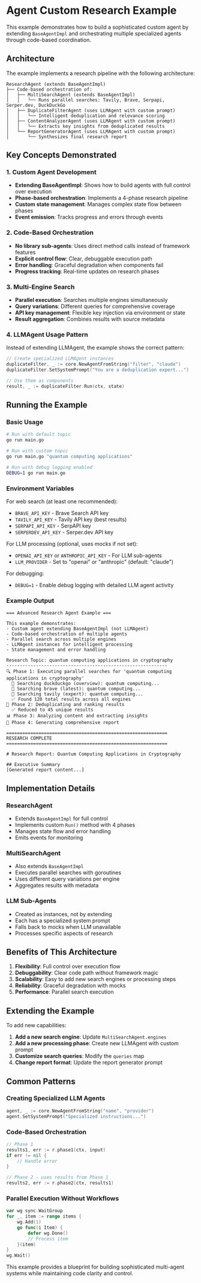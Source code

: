 # Agent Custom Research Example

This example demonstrates how to build a sophisticated custom agent by extending `BaseAgentImpl` and orchestrating multiple specialized agents through code-based coordination.

## Architecture

The example implements a research pipeline with the following architecture:

```
ResearchAgent (extends BaseAgentImpl)
├── Code-based orchestration of:
│   ├── MultiSearchAgent (extends BaseAgentImpl)
│   │   └── Runs parallel searches: Tavily, Brave, Serpapi, Serper.dev, DuckDuckGo
│   ├── DuplicateFilterAgent (uses LLMAgent with custom prompt)
│   │   └── Intelligent deduplication and relevance scoring
│   ├── ContentAnalyzerAgent (uses LLMAgent with custom prompt)  
│   │   └── Extracts key insights from deduplicated results
│   └── ReportGeneratorAgent (uses LLMAgent with custom prompt)
│       └── Synthesizes final research report
```

## Key Concepts Demonstrated

### 1. Custom Agent Development
- **Extending BaseAgentImpl**: Shows how to build agents with full control over execution
- **Phase-based orchestration**: Implements a 4-phase research pipeline
- **Custom state management**: Manages complex state flow between phases
- **Event emission**: Tracks progress and errors through events

### 2. Code-Based Orchestration
- **No library sub-agents**: Uses direct method calls instead of framework features
- **Explicit control flow**: Clear, debuggable execution path
- **Error handling**: Graceful degradation when components fail
- **Progress tracking**: Real-time updates on research phases

### 3. Multi-Engine Search
- **Parallel execution**: Searches multiple engines simultaneously
- **Query variations**: Different queries for comprehensive coverage
- **API key management**: Flexible key injection via environment or state
- **Result aggregation**: Combines results with source metadata

### 4. LLMAgent Usage Pattern
Instead of extending LLMAgent, the example shows the correct pattern:
```go
// Create specialized LLMAgent instances
duplicateFilter, _ := core.NewAgentFromString("filter", "claude")
duplicateFilter.SetSystemPrompt("You are a deduplication expert...")

// Use them as components
result, _ := duplicateFilter.Run(ctx, state)
```

## Running the Example

### Basic Usage
```bash
# Run with default topic
go run main.go

# Run with custom topic
go run main.go "quantum computing applications"

# Run with debug logging enabled
DEBUG=1 go run main.go
```

### Environment Variables

For web search (at least one recommended):
- `BRAVE_API_KEY` - Brave Search API key
- `TAVILY_API_KEY` - Tavily API key (best results)
- `SERPAPI_API_KEY` - SerpAPI key
- `SERPERDEV_API_KEY` - Serper.dev API key

For LLM processing (optional, uses mocks if not set):
- `OPENAI_API_KEY` or `ANTHROPIC_API_KEY` - For LLM sub-agents
- `LLM_PROVIDER` - Set to "openai" or "anthropic" (default: "claude")

For debugging:
- `DEBUG=1` - Enable debug logging with detailed LLM agent activity

### Example Output
```
=== Advanced Research Agent Example ===

This example demonstrates:
- Custom agent extending BaseAgentImpl (not LLMAgent)
- Code-based orchestration of multiple agents
- Parallel search across multiple engines
- LLMAgent instances for intelligent processing
- State management and error handling

Research Topic: quantum computing applications in cryptography
------------------------------------------------------------
🔍 Phase 1: Executing parallel searches for 'quantum computing applications in cryptography'
  🔎 Searching duckduckgo (overview): quantum computing...
  🔎 Searching brave (latest): quantum computing...
  🔎 Searching tavily (expert): quantum computing...
  ✅ Found 120 total results across all engines
🔄 Phase 2: Deduplicating and ranking results
  ✅ Reduced to 45 unique results
📊 Phase 3: Analyzing content and extracting insights
📝 Phase 4: Generating comprehensive report

============================================================
RESEARCH COMPLETE
============================================================

# Research Report: Quantum Computing Applications in Cryptography

## Executive Summary
[Generated report content...]
```

## Implementation Details

### ResearchAgent
- Extends `BaseAgentImpl` for full control
- Implements custom `Run()` method with 4 phases
- Manages state flow and error handling
- Emits events for monitoring

### MultiSearchAgent
- Also extends `BaseAgentImpl`
- Executes parallel searches with goroutines
- Uses different query variations per engine
- Aggregates results with metadata

### LLM Sub-Agents
- Created as instances, not by extending
- Each has a specialized system prompt
- Falls back to mocks when LLM unavailable
- Processes specific aspects of research

## Benefits of This Architecture

1. **Flexibility**: Full control over execution flow
2. **Debuggability**: Clear code path without framework magic
3. **Scalability**: Easy to add new search engines or processing steps
4. **Reliability**: Graceful degradation with mocks
5. **Performance**: Parallel search execution

## Extending the Example

To add new capabilities:

1. **Add a new search engine**: Update `MultiSearchAgent.engines`
2. **Add a new processing phase**: Create new LLMAgent with custom prompt
3. **Customize search queries**: Modify the `queries` map
4. **Change report format**: Update the report generator prompt

## Common Patterns

### Creating Specialized LLM Agents
```go
agent, _ := core.NewAgentFromString("name", "provider")
agent.SetSystemPrompt("Specialized instructions...")
```

### Code-Based Orchestration
```go
// Phase 1
results1, err := r.phase1(ctx, input)
if err != nil {
    // Handle error
}

// Phase 2 - uses results from Phase 1
results2, err := r.phase2(ctx, results1)
```

### Parallel Execution Without Workflows
```go
var wg sync.WaitGroup
for _, item := range items {
    wg.Add(1)
    go func(i Item) {
        defer wg.Done()
        // Process item
    }(item)
}
wg.Wait()
```

This example provides a blueprint for building sophisticated multi-agent systems while maintaining code clarity and control.